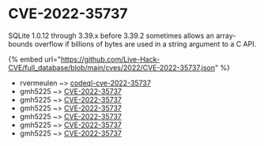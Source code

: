 # CVE-2022-35737

SQLite 1.0.12 through 3.39.x before 3.39.2 sometimes allows an array-bounds overflow if billions of bytes are used in a string argument to a C API.

{% embed url="https://github.com/Live-Hack-CVE/full_database/blob/main/cves/2022/CVE-2022-35737.json" %}


* rvermeulen ~> [codeql-cve-2022-35737](https://www.alice-snow.ru/2022/database/cve-2022-35737/codeql-cve-2022-35737-rvermeulen)
* gmh5225 ~> [CVE-2022-35737](https://www.alice-snow.ru/2022/database/cve-2022-35737/cve-2022-35737-gmh5225)
* gmh5225 ~> [CVE-2022-35737](https://www.alice-snow.ru/2022/database/cve-2022-35737/cve-2022-35737-gmh5225)
* gmh5225 ~> [CVE-2022-35737](https://www.alice-snow.ru/2022/database/cve-2022-35737/cve-2022-35737-gmh5225)
* gmh5225 ~> [CVE-2022-35737](https://www.alice-snow.ru/2022/database/cve-2022-35737/cve-2022-35737-gmh5225)
* gmh5225 ~> [CVE-2022-35737](https://www.alice-snow.ru/2022/database/cve-2022-35737/cve-2022-35737-gmh5225)
* gmh5225 ~> [CVE-2022-35737](https://www.alice-snow.ru/2022/database/cve-2022-35737/cve-2022-35737-gmh5225)